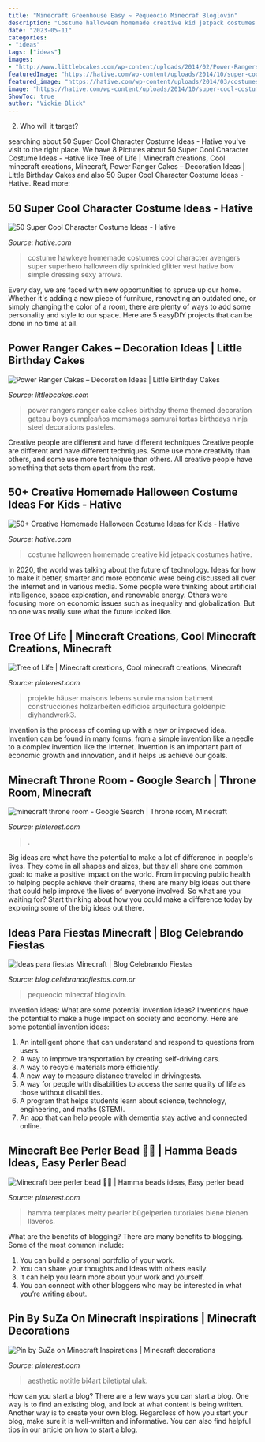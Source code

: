 ```yaml
---
title: "Minecraft Greenhouse Easy ~ Pequeocio Minecraf Bloglovin"
description: "Costume halloween homemade creative kid jetpack costumes hative"
date: "2023-05-11"
categories:
- "ideas"
tags: ["ideas"]
images:
- "http://www.littlebcakes.com/wp-content/uploads/2014/02/Power-Rangers-Cake.jpg"
featuredImage: "https://hative.com/wp-content/uploads/2014/10/super-cool-costume-ideas/10-homemade-hawkeye-costume.jpg"
featured_image: "https://hative.com/wp-content/uploads/2014/03/costumes-for-kids/9-jetpack-for-kid-costume.jpg"
image: "https://hative.com/wp-content/uploads/2014/10/super-cool-costume-ideas/10-homemade-hawkeye-costume.jpg"
ShowToc: true
author: "Vickie Blick"
---
```



2) Who will it target?

	

		
searching about 50 Super Cool Character Costume Ideas - Hative you've visit to the right place. We have 8 Pictures about 50 Super Cool Character Costume Ideas - Hative like Tree of Life | Minecraft creations, Cool minecraft creations, Minecraft, Power Ranger Cakes – Decoration Ideas | Little Birthday Cakes and also 50 Super Cool Character Costume Ideas - Hative. Read more:
		
    
## 50 Super Cool Character Costume Ideas - Hative

<img loading=lazy src="https://hative.com/wp-content/uploads/2014/10/super-cool-costume-ideas/10-homemade-hawkeye-costume.jpg" onerror="this.onerror=null;this.src='https://tse3.mm.bing.net/th?id=OIP.qDukFPy1sEzK_sTSee0YMwHaLG&amp;pid=15.1';" alt="50 Super Cool Character Costume Ideas - Hative">

_Source: hative.com_

>costume hawkeye homemade costumes cool character avengers super superhero halloween diy sprinkled glitter vest hative bow simple dressing sexy arrows. 

	

Every day, we are faced with new opportunities to spruce up our home. Whether it's adding a new piece of furniture, renovating an outdated one, or simply changing the color of a room, there are plenty of ways to add some personality and style to our space. Here are 5 easyDIY projects that can be done in no time at all.

    
## Power Ranger Cakes – Decoration Ideas | Little Birthday Cakes

<img loading=lazy src="http://www.littlebcakes.com/wp-content/uploads/2014/02/Power-Rangers-Cake.jpg" onerror="this.onerror=null;this.src='https://tse4.mm.bing.net/th?id=OIP.KS3pnbaxyDm1l5Uueur2KgHaJ0&amp;pid=15.1';" alt="Power Ranger Cakes – Decoration Ideas | Little Birthday Cakes">

_Source: littlebcakes.com_

>power rangers ranger cake cakes birthday theme themed decoration gateau boys cumpleaños momsmags samurai tortas birthdays ninja steel decorations pasteles. 

	

Creative people are different and have different techniques
Creative people are different and have different techniques. Some use more creativity than others, and some use more technique than others. All creative people have something that sets them apart from the rest.

    
## 50+ Creative Homemade Halloween Costume Ideas For Kids - Hative

<img loading=lazy src="https://hative.com/wp-content/uploads/2014/03/costumes-for-kids/9-jetpack-for-kid-costume.jpg" onerror="this.onerror=null;this.src='https://tse3.mm.bing.net/th?id=OIP.wQ3WQ5j31xwxFkx8XTnp2wHaJ3&amp;pid=15.1';" alt="50+ Creative Homemade Halloween Costume Ideas for Kids - Hative">

_Source: hative.com_

>costume halloween homemade creative kid jetpack costumes hative. 

	

In 2020, the world was talking about the future of technology. Ideas for how to make it better, smarter and more economic were being discussed all over the internet and in various media. Some people were thinking about artificial intelligence, space exploration, and renewable energy. Others were focusing more on economic issues such as inequality and globalization. But no one was really sure what the future looked like.

    
## Tree Of Life | Minecraft Creations, Cool Minecraft Creations, Minecraft

<img loading=lazy src="https://i.pinimg.com/736x/ae/ef/e5/aeefe5b2664eb734b01ea368092ccf83--minecraft-stuff-minecraft-ideas.jpg" onerror="this.onerror=null;this.src='https://tse3.mm.bing.net/th?id=OIP.6fmiM5DymSvUPvGii-tloQHaEo&amp;pid=15.1';" alt="Tree of Life | Minecraft creations, Cool minecraft creations, Minecraft">

_Source: pinterest.com_

>projekte häuser maisons lebens survie mansion batiment construcciones holzarbeiten edificios arquitectura goldenpic diyhandwerk3. 

	

Invention is the process of coming up with a new or improved idea. Invention can be found in many forms, from a simple invention like a needle to a complex invention like the Internet. Invention is an important part of economic growth and innovation, and it helps us achieve our goals.

    
## Minecraft Throne Room - Google Search | Throne Room, Minecraft

<img loading=lazy src="https://i.pinimg.com/736x/f6/54/be/f654be280e5dae2d26169065fc4a21ca.jpg" onerror="this.onerror=null;this.src='https://tse4.mm.bing.net/th?id=OIP.rG9ZVfS-l5OrLcQc43L22wHaEK&amp;pid=15.1';" alt="minecraft throne room - Google Search | Throne room, Minecraft">

_Source: pinterest.com_

>. 

	

Big ideas are what have the potential to make a lot of difference in people's lives. They come in all shapes and sizes, but they all share one common goal: to make a positive impact on the world. From improving public health to helping people achieve their dreams, there are many big ideas out there that could help improve the lives of everyone involved. So what are you waiting for? Start thinking about how you could make a difference today by exploring some of the big ideas out there.

    
## Ideas Para Fiestas Minecraft | Blog Celebrando Fiestas

<img loading=lazy src="http://blog.celebrandofiestas.com.ar/wp-content/uploads/2015/11/minecraft-cake4.jpg" onerror="this.onerror=null;this.src='https://tse3.mm.bing.net/th?id=OIP.dhL9R2y113OzW_mdnHiGAgHaJ4&amp;pid=15.1';" alt="Ideas para fiestas Minecraft | Blog Celebrando Fiestas">

_Source: blog.celebrandofiestas.com.ar_

>pequeocio minecraf bloglovin. 

	

Invention ideas: What are some potential invention ideas?
Inventions have the potential to make a huge impact on society and economy. Here are some potential invention ideas:
1. An intelligent phone that can understand and respond to questions from users. 
2. A way to improve transportation by creating self-driving cars. 
3. A way to recycle materials more efficiently. 
4. A new way to measure distance traveled in drivingtests. 
5. A way for people with disabilities to access the same quality of life as those without disabilities. 
6. A program that helps students learn about science, technology, engineering, and maths (STEM). 
7. An app that can help people with dementia stay active and connected online.

    
## Minecraft Bee Perler Bead 💛🖤 | Hamma Beads Ideas, Easy Perler Bead

<img loading=lazy src="https://i.pinimg.com/736x/52/87/6f/52876f6e915640fd046c00ae8235805c.jpg" onerror="this.onerror=null;this.src='https://tse2.mm.bing.net/th?id=OIP.T8y5QzBZJX6-wfoLG4MH8wHaJ3&amp;pid=15.1';" alt="Minecraft bee perler bead 💛🖤 | Hamma beads ideas, Easy perler bead">

_Source: pinterest.com_

>hamma templates melty pearler bügelperlen tutoriales biene bienen llaveros. 

	

What are the benefits of blogging?
There are many benefits to blogging. Some of the most common include: 
1. You can build a personal portfolio of your work. 
2. You can share your thoughts and ideas with others easily. 
3. It can help you learn more about your work and yourself. 
4. You can connect with other bloggers who may be interested in what you’re writing about. 

    
## Pin By SuZa On Minecraft Inspirations | Minecraft Decorations

<img loading=lazy src="https://i.pinimg.com/736x/28/9e/cd/289ecd10ba4f2a2c4d6b4e841743f06c.jpg" onerror="this.onerror=null;this.src='https://tse3.mm.bing.net/th?id=OIP.eDSrK8twfiyic2fReeWCUwHaEK&amp;pid=15.1';" alt="Pin by SuZa on Minecraft Inspirations | Minecraft decorations">

_Source: pinterest.com_

>aesthetic notitle bi4art biletiptal ulak. 

	

How can you start a blog?
There are a few ways you can start a blog. One way is to find an existing blog, and look at what content is being written. Another way is to create your own blog. Regardless of how you start your blog, make sure it is well-written and informative. You can also find helpful tips in our article on how to start a blog.

